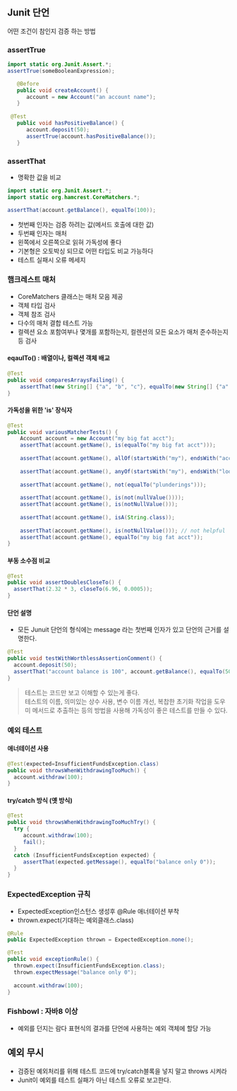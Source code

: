 ## Junit 단언
어떤 조건이 참인지 검증 하는 방법

### assertTrue
```java
import static org.Junit.Assert.*;
assertTrue(someBooleanExpression);
``` 
```java
   @Before
   public void createAccount() {
      account = new Account("an account name");
   }
   
 @Test
   public void hasPositiveBalance() {
      account.deposit(50);
      assertTrue(account.hasPositiveBalance());
   }
```
### assertThat
- 명확한 값을 비교
```java
import static org.Junit.Assert.*;
import static org.hamcrest.CoreMatchers.*;

assertThat(account.getBalance(), equalTo(100));
```
- 첫번째 인자는 검증 하려는 값(메서드 호출에 대한 값)
- 두번째 인자는 매처
- 왼쪽에서 오른쪽으로 읽혀 가독성에 좋다
- 기본형은 오토박싱 되므로 어떤 타입도 비교 가능하다
- 테스트 실패시 오류 메세지
    
### 햄크레스트 매처
- CoreMatchers 클래스는 매처 모음 제공
- 객체 타입 검사
- 객체 참조 검사
- 다수의 매처 결합 테스트 가능
- 컬렉션 요소 포함여부나 몇개를 포함하는지, 컬렌션의 모든 요소가 매처 준수하는지 등 검사 

#### eqaulTo() : 배열이나, 컬렉션 객체 배교
```java
@Test
public void comparesArraysFailing() {
    assertThat(new String[] {"a", "b", "c"}, equalTo(new String[] {"a", "b"}));
}
```
   
#### 가독성을 위한 'is' 장식자
```java
@Test
public void variousMatcherTests() {
    Account account = new Account("my big fat acct");
    assertThat(account.getName(), is(equalTo("my big fat acct")));
    
    assertThat(account.getName(), allOf(startsWith("my"), endsWith("acct")));
    
    assertThat(account.getName(), anyOf(startsWith("my"), endsWith("loot")));
    
    assertThat(account.getName(), not(equalTo("plunderings")));
    
    assertThat(account.getName(), is(not(nullValue())));
    assertThat(account.getName(), is(notNullValue()));
    
    assertThat(account.getName(), isA(String.class));
    
    assertThat(account.getName(), is(notNullValue())); // not helpful
    assertThat(account.getName(), equalTo("my big fat acct"));
}    
```

#### 부동 소수점 비교
```java
@Test
public void assertDoublesCloseTo() {
  assertThat(2.32 * 3, closeTo(6.96, 0.0005));
}
```

#### 단언 설명
- 모든 Junuit 단언의 형식에는 message 라는 첫번째 인자가 있고 단언의 근거를 설명한다.
```java
@Test
public void testWithWorthlessAssertionComment() {
  account.deposit(50);
  assertThat("account balance is 100", account.getBalance(), equalTo(50));
}
```

> 테스트는 코드만 보고 이해할 수 있는게 좋다.  
  테스트의 이름, 의미있는 상수 사용, 변수 이름 개선, 
  복찹한 초기화 작업을 도우미 메서드로 추출하는 등의 방법을 사용해 가독성이 좋은 테스트를 만들 수 있다.


### 예외 테스트
#### 애너테이션 사용
```java
@Test(expected=InsufficientFundsException.class)
public void throwsWhenWithdrawingTooMuch() {
  account.withdraw(100);
}
```
#### try/catch 방식 (옛 방식)
```java
@Test
public void throwsWhenWithdrawingTooMuchTry() {
  try {
     account.withdraw(100);
     fail();
  }
  catch (InsufficientFundsException expected) {
     assertThat(expected.getMessage(), equalTo("balance only 0"));
  }
}
```

### ExpectedException 규칙
- ExpectedException인스턴스 생성후 @Rule 애너테이션 부착
- thrown.expect(기대하는 예외클래스.class)

```java
@Rule
public ExpectedException thrown = ExpectedException.none();  

@Test
public void exceptionRule() {
  thrown.expect(InsufficientFundsException.class); 
  thrown.expectMessage("balance only 0");  
  
  account.withdraw(100);  
}
```

### Fishbowl : 자바8 이상
- 예외를 던지는 람다 표현식의 결과를 단언에 사용하는 예외 객체에 할당 가능

## 예외 무시
- 검증된 예외처리를 위해 테스트 코드에 try/catch블록을 넣지 말고 throws 시켜라
- Junit이 예외를 테스트 실패가 아닌 테스트 오류로 보고한다.
